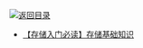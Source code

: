 [![返回目录](https://parg.co/UGo)](https://github.com/wxyyxc1992/Awesome-Reference) 
 
 
* [【存储入门必读】存储基础知识 ](http://mp.weixin.qq.com/s?__biz=MjM5NjY0NzAwMg==&mid=2651771640&idx=1&sn=9b5c03f5b73e1a0459de4f04b31b1a54&chksm=bd1c6bcd8a6be2db87bce8404ccdcc627486c846301332aa1cb1ba5f265d1968880d4f27f58d&scene=0#wechat_redirect)
